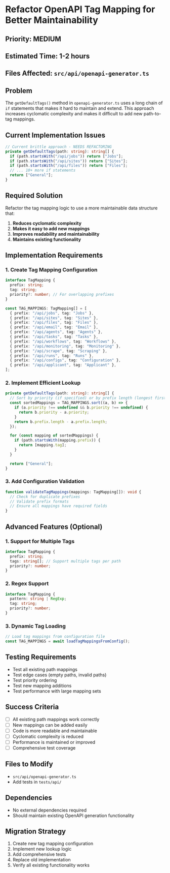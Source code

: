 # Refactor OpenAPI Tag Mapping for Better Maintainability

## Priority: MEDIUM

## Estimated Time: 1-2 hours

## Files Affected: `src/api/openapi-generator.ts`

## Problem

The `getDefaultTags()` method in `openapi-generator.ts` uses a long chain of `if` statements that makes it hard to maintain and extend. This approach increases cyclomatic complexity and makes it difficult to add new path-to-tag mappings.

## Current Implementation Issues

```typescript
// Current brittle approach - NEEDS REFACTORING
private getDefaultTags(path: string): string[] {
  if (path.startsWith("/api/jobs")) return ["Jobs"];
  if (path.startsWith("/api/sites")) return ["Sites"];
  if (path.startsWith("/api/files")) return ["Files"];
  // ... 10+ more if statements
  return ["General"];
}
```

## Required Solution

Refactor the tag mapping logic to use a more maintainable data structure that:

1. **Reduces cyclomatic complexity**
2. **Makes it easy to add new mappings**
3. **Improves readability and maintainability**
4. **Maintains existing functionality**

## Implementation Requirements

### 1. Create Tag Mapping Configuration

```typescript
interface TagMapping {
  prefix: string;
  tag: string;
  priority?: number; // For overlapping prefixes
}

const TAG_MAPPINGS: TagMapping[] = [
  { prefix: "/api/jobs", tag: "Jobs" },
  { prefix: "/api/sites", tag: "Sites" },
  { prefix: "/api/files", tag: "Files" },
  { prefix: "/api/email", tag: "Email" },
  { prefix: "/api/agents", tag: "Agents" },
  { prefix: "/api/tasks", tag: "Tasks" },
  { prefix: "/api/workflows", tag: "Workflows" },
  { prefix: "/api/monitoring", tag: "Monitoring" },
  { prefix: "/api/scrape", tag: "Scraping" },
  { prefix: "/api/runs", tag: "Runs" },
  { prefix: "/api/configs", tag: "Configuration" },
  { prefix: "/api/applicant", tag: "Applicant" },
];
```

### 2. Implement Efficient Lookup

```typescript
private getDefaultTags(path: string): string[] {
  // Sort by priority (if specified) or by prefix length (longest first)
  const sortedMappings = TAG_MAPPINGS.sort((a, b) => {
    if (a.priority !== undefined && b.priority !== undefined) {
      return b.priority - a.priority;
    }
    return b.prefix.length - a.prefix.length;
  });

  for (const mapping of sortedMappings) {
    if (path.startsWith(mapping.prefix)) {
      return [mapping.tag];
    }
  }

  return ["General"];
}
```

### 3. Add Configuration Validation

```typescript
function validateTagMappings(mappings: TagMapping[]): void {
  // Check for duplicate prefixes
  // Validate prefix formats
  // Ensure all mappings have required fields
}
```

## Advanced Features (Optional)

### 1. Support for Multiple Tags

```typescript
interface TagMapping {
  prefix: string;
  tags: string[]; // Support multiple tags per path
  priority?: number;
}
```

### 2. Regex Support

```typescript
interface TagMapping {
  pattern: string | RegExp;
  tag: string;
  priority?: number;
}
```

### 3. Dynamic Tag Loading

```typescript
// Load tag mappings from configuration file
const TAG_MAPPINGS = await loadTagMappingsFromConfig();
```

## Testing Requirements

- Test all existing path mappings
- Test edge cases (empty paths, invalid paths)
- Test priority ordering
- Test new mapping additions
- Test performance with large mapping sets

## Success Criteria

- [ ] All existing path mappings work correctly
- [ ] New mappings can be added easily
- [ ] Code is more readable and maintainable
- [ ] Cyclomatic complexity is reduced
- [ ] Performance is maintained or improved
- [ ] Comprehensive test coverage

## Files to Modify

- `src/api/openapi-generator.ts`
- Add tests in `tests/api/`

## Dependencies

- No external dependencies required
- Should maintain existing OpenAPI generation functionality

## Migration Strategy

1. Create new tag mapping configuration
2. Implement new lookup logic
3. Add comprehensive tests
4. Replace old implementation
5. Verify all existing functionality works
